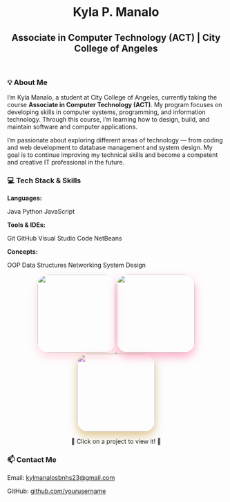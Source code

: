 

<header>
  <h1>Kyla P. Manalo</h1>
  <h2>Associate in Computer Technology (ACT) | City College of Angeles</h2>
</header>

<section class="about-me">
  <h3>💡 About Me</h3>
  <p>
    I’m Kyla Manalo, a student at City College of Angeles, currently taking the course <strong>Associate in Computer Technology (ACT)</strong>.
    My program focuses on developing skills in computer systems, programming, and information technology. Through this course, I’m learning how to design, build, and maintain software and computer applications.
  </p>
  <p>
    I’m passionate about exploring different areas of technology — from coding and web development to database management and system design. My goal is to continue improving my technical skills and become a competent and creative IT professional in the future.
  </p>
</section>

<section class="tech-stack">
  <h3>💻 Tech Stack & Skills</h3>
  <p><strong>Languages:</strong></p>
  <span>Java</span> <span>Python</span> <span>JavaScript</span>
  <p><strong>Tools & IDEs:</strong></p>
  <span>Git</span> <span>GitHub</span> <span>Visual Studio Code</span> <span>NetBeans</span>
  <p><strong>Concepts:</strong></p>
  <span>OOP</span> <span>Data Structures</span> <span>Networking</span> <span>System Design</span>
</section>

<!-- PROJECTS SECTION: EXACTLY AS PROVIDED BY YOU -->
<p align="center">
  <!-- Project 1 (Pink GIF) -->
  <a href="https://docs.google.com/document/d/13BNNWj5jHearWJ9Aojjon5mvnoQrpfRKDWdX_wi9goI/edit?usp=sharing" target="_blank">
    <img src="https://media.giphy.com/media/26BRv0ThflsHCqDrG/giphy.gif" width="180" style="border-radius:25px; box-shadow: 0 10px 20px rgba(255,182,193,0.5); transition: transform 0.3s, box-shadow 0.3s; filter: hue-rotate(0deg);" onmouseover="this.style.transform='scale(1.25)'; this.style.boxShadow='0 20px 30px rgba(255,182,193,0.8)'" onmouseout="this.style.transform='scale(1)'; this.style.boxShadow='0 10px 20px rgba(255,182,193,0.5)'"/>
  </a>

  <!-- Project 2 (Red GIF) -->
  <a href="https://docs.google.com/document/d/1CTLuepA-ARNKHA8OoR0z8Yapa-OmhtKpPawICcqWa_A/edit?usp=sharing" target="_blank">
    <img src="https://media.giphy.com/media/26BRv0ThflsHCqDrG/giphy.gif" width="180" style="border-radius:25px; box-shadow: 0 10px 20px rgba(255,100,100,0.5); transition: transform 0.3s, box-shadow 0.3s; filter: hue-rotate(340deg);" onmouseover="this.style.transform='scale(1.25)'; this.style.boxShadow='0 20px 30px rgba(255,100,100,0.8)'" onmouseout="this.style.transform='scale(1)'; this.style.boxShadow='0 10px 20px rgba(255,100,100,0.5)'"/>
  </a>

  <!-- Project 3 (Blue GIF) -->
  <a href="https://docs.google.com/document/d/15omxyRMpvDkxUbmPtYHE6IVJf_CjClnwVvsLXVwW9Jk/edit?usp=sharing" target="_blank">
    <img src="https://media.giphy.com/media/26BRv0ThflsHCqDrG/giphy.gif" width="180" style="border-radius:25px; box-shadow: 0 10px 20px rgba(100,150,255,0.5); transition: transform 0.3s, box-shadow 0.3s; filter: hue-rotate(180deg);" onmouseover="this.style.transform='scale(1.25)'; this.style.boxShadow='0 20px 30px rgba(100,150,255,0.8)'" onmouseout="this.style.transform='scale(1)'; this.style.boxShadow='0 10px 20px rgba(100,150,255,0.5)'"/>
  </a>
</p>

<p align="center">
  🌸 Click on a project to view it! 🌸
</p>
<!-- END OF PROJECTS SECTION -->

<section class="contact">
  <h3>📫 Contact Me</h3>
  <p>Email: <a href="mailto:kylmanalosbnhs23@gmail.com">kylmanalosbnhs23@gmail.com</a></p>
  <p>GitHub: <a href="https://github.com/yourusername" target="_blank">github.com/yourusername</a></p>
</section>

</body>
</html>
